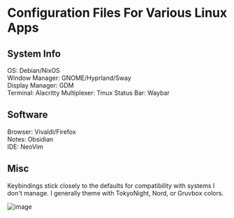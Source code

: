# Configuration Files For Various Linux Apps
## System Info
OS: Debian/NixOS  
Window Manager: GNOME/Hyprland/Sway  
Display Manager: GDM  
Terminal: Alacritty
Multiplexer: Tmux
Status Bar: Waybar  

## Software
Browser: Vivaldi/Firefox  
Notes: Obsidian  
IDE: NeoVim  

## Misc
Keybindings stick closely to the defaults for compatibility with systems I don't manage. I generally theme with TokyoNight, Nord, or Gruvbox colors.  

![image](https://github.com/user-attachments/assets/cf6592a0-c014-422a-9c8c-f1d42bc5cd54)

